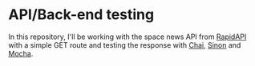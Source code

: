 # API/Back-end testing

In this repository, I'll be working with the space news API from <a href="https://rapidapi.com/neron244-B3Tc6nyYpKS/api/space-news/" target="_blank">RapidAPI</a> with a simple GET route and testing the response with <a href="https://www.chaijs.com/api/" target="_blank">Chai</a>, <a href="https://sinonjs.org/" target="_blank">Sinon</a> and <a href="https://mochajs.org/" target="_blank">Mocha</a>.
